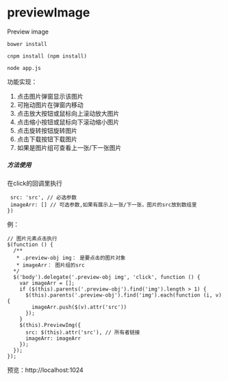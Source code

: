 # previewImage
Preview image
```
bower install

cnpm install (npm install)

node app.js
```

功能实现：
1. 点击图片弹窗显示该图片
2. 可拖动图片在弹窗内移动
3. 点击放大按钮或鼠标向上滚动放大图片
4. 点击缩小按钮或鼠标向下滚动缩小图片
5. 点击旋转按钮旋转图片
6. 点击下载按钮下载图片
7. 如果是图片组可查看上一张/下一张图片

##### 方法使用
在click的回调里执行
 ```$selector.PreviewImg({
  src: 'src', // 必选参数
  imageArr: [] // 可选参数,如果有展示上一张/下一张，图片的src放到数组里
})
```
例：

```
// 图片元素点击执行
$(function () {
  /**
   * .preview-obj img： 是要点击的图片对象
   * imageArr： 图片组的src
  */
  $('body').delegate('.preview-obj img', 'click', function () {
    var imageArr = [];
    if ($(this).parents('.preview-obj').find('img').length > 1) {
      $(this).parents('.preview-obj').find('img').each(function (i, v) {
        imageArr.push($(v).attr('src'))
      });
    }
    $(this).PreviewImg({
      src: $(this).attr('src'), // 所有者链接
      imageArr: imageArr
    });
  });
});
```
预览：http://localhost:1024
